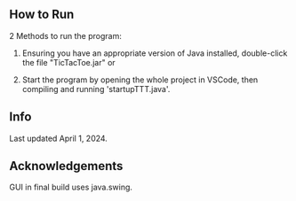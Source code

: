 ## How to Run

2 Methods to run the program:

1. Ensuring you have an appropriate version of Java installed, double-click the file "TicTacToe.jar" or

2. Start the program by opening the whole project in VSCode, then compiling and running 'startupTTT.java'.

## Info

Last updated April 1, 2024.

## Acknowledgements

GUI in final build uses java.swing.
